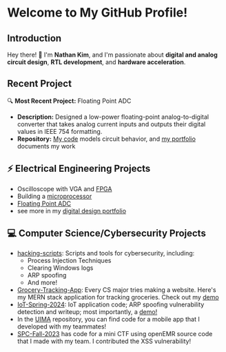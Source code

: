 # Welcome to My GitHub Profile!

## Introduction
Hey there! 👋 I'm **Nathan Kim**, and I'm passionate about **digital and analog circuit design**, **RTL development**, and **hardware acceleration**. 
## Recent Project
🔍 **Most Recent Project:** Floating Point ADC
- **Description:** Designed a low-power floating-point analog-to-digital converter that takes analog current inputs and outputs their digital values in IEEE 754 formatting.
- **Repository:** [My code](https://github.com/skillyskele/floating_point_adc) models circuit behavior, and [my portfolio](https://skillyskele.github.io/portfolio/floating_point_adc.html) documents my work

## ⚡ Electrical Engineering Projects
- Oscilloscope with VGA and [FPGA](https://github.com/skillyskele/FPGA-Oscilloscope-Project)
- Building a [microprocessor](https://github.com/skillyskele/Microprocessor-Design)
- [Floating Point ADC](https://skillyskele.github.io/portfolio/floating_point_adc.html)
- see more in my [digital design portfolio](https://skillyskele.github.io/portfolio/)
  

## 💻 Computer Science/Cybersecurity Projects
- [hacking-scripts](https://github.com/skillyskele/Hacking-Scripts): Scripts and tools for cybersecurity, including:
  - Process Injection Techniques 
  - Clearing Windows logs
  - ARP spoofing
  - And more!
- [Grocery-Tracking-App](https://github.com/skillyskele/Grocery-Tracking-App): Every CS major tries making a website. Here's my MERN stack application for tracking groceries. Check out my [demo](https://odysee.com/Grocery-App-Demo:2?r=5iSZSmZ6TpMzscsfwmDPLXHT4nP7kNrN)
- [IoT-Spring-2024](https://github.com/skillyskele/IoT-Spring-2024): IoT application code; ARP spoofing vulnerability detection and writeup; most importantly, a [demo!](https://www.youtube.com/watch?v=tszepjuEMvM)
- In the [UIMA](https://github.com/jhu-cs-uima-sp24/TeamQ-Reminisce) repository, you can find code for a mobile app that I developed with my teammates!
- [SPC-Fall-2023](https://github.com/skillyskele/SPC-Fall-2023) has code for a mini CTF using openEMR source code that I made with my team. I contributed the XSS vulnerability!
